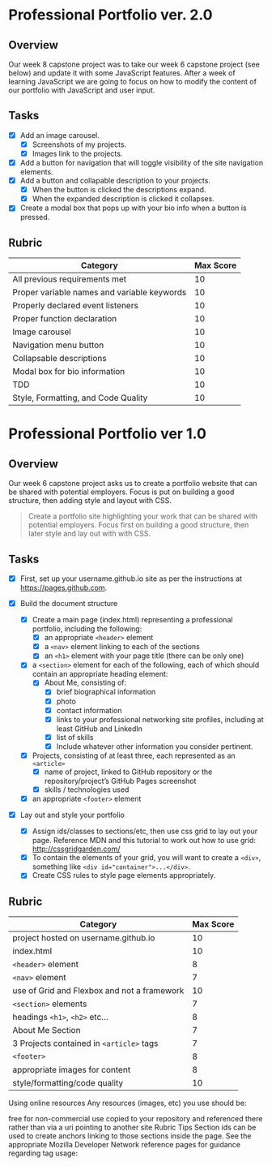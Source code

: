 # Professional Portfolio ver. 2.0

## Overview
Our week 8 capstone project was to take our week 6 capstone project (see below) and update it with some JavaScript features.  After a week of learning JavaScript we are going to focus on how to modify the content of our portfolio with JavaScript and user input.

## Tasks
- [x] Add an image carousel.
	- [x] Screenshots of my projects.
	- [x] Images link to the projects.
- [x] Add a button for navigation that will toggle visibility of the site navigation elements.
- [x] Add a button and collapable description to your projects.
	- [x] When the button is clicked the descriptions expand.
	- [x] When the expanded description is clicked it collapses.
- [x] Create a modal box that pops up with your bio info when a button is pressed. 

## Rubric
Category|Max Score
--------|---------
All previous requirements met|10
Proper variable names and variable keywords|10
Properly declared event listeners|10
Proper function declaration|10
Image carousel|10
Navigation menu button|10
Collapsable descriptions|10
Modal box for bio information|10
TDD|10
Style, Formatting, and Code Quality|10

# Professional Portfolio ver 1.0
## Overview

Our week 6 capstone project asks us to create a portfolio website that can be shared with potential employers.  Focus is put on building a good structure, then adding style and layout with CSS.
>Create a portfolio site highlighting your work that can be shared with potential employers. Focus first on building a good structure, then later style and lay out with with CSS.

## Tasks
- [x] First, set up your username.github.io site as per the instructions at https://pages.github.com.

- [x] Build the document structure
	- [x] Create a main page (index.html) representing a professional portfolio, including the following:
		- [x] an appropriate `<header>` element
		- [x] a `<nav>` element linking to each of the sections
		- [x] an `<h1>` element with your page title (there can be only one)
	- [x] a `<section>` element for each of the following, each of which should contain an appropriate heading element:
		- [x] About Me, consisting of:
			- [x] brief biographical information
			- [x] photo
			- [x] contact information
			- [x] links to your professional networking site profiles, including at least GitHub and LinkedIn
			- [x] list of skills
			- [x] Include whatever other information you consider pertinent.
	- [x] Projects, consisting of at least three, each represented as an `<article>`
		- [x] name of project, linked to GitHub repository or the repository/project’s GitHub Pages
screenshot
		- [x] skills / technologies used
	- [x] an appropriate `<footer>` element
- [x] Lay out and style your portfolio
	- [x] Assign ids/classes to sections/etc, then use css grid to lay out your page. Reference MDN and this tutorial to work out how to use grid: http://cssgridgarden.com/
	- [x] To contain the elements of your grid, you will want to create a `<div>`, something like `<div id="container">...</div>`.
	- [x] Create CSS rules to style page elements appropriately.

## Rubric
Category|Max Score
--------|---------
project hosted on username.github.io|10
index.html|10
`<header>` element|8
`<nav>` element|7
use of Grid and Flexbox and not a framework|10
`<section>` elements|7
headings `<h1>`, `<h2>` etc…|8
About Me Section|7
3 Projects contained in `<article>` tags|7
`<footer>`|8
appropriate images for content|8
style/formatting/code quality|10

Using online resources
Any resources (images, etc) you use should be:

free for non-commercial use
copied to your repository and referenced there rather than via a uri pointing to another site
Rubric
Tips
Section ids can be used to create anchors linking to those sections inside the page.
See the appropriate Mozilla Developer Network reference pages for guidance regarding tag usage:
<header>
<nav>
<section>
<article>
<footer>
